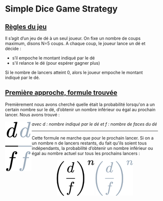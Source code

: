 # Simple Dice Game Strategy
## <u>Règles du jeu</u>
Il s’agit d’un jeu de dé à un seul joueur. On fixe un nombre de coups maximum, disons N=5 coups.
A chaque coup, le joueur lance un dé et décide :
<ul>
    <li>s’il empoche le montant indiqué par le dé</li>
    <li>s'il relance le dé (pour espérer gagner plus)</li>
</ul>

Si le nombre de lancers atteint 0, alors le joueur empoche le montant indiqué par le dé.

## <u>Première approche, formule trouvée</u> 
Premièrement nous avons cherché quelle était la probabilité lorsqu'on a un certain nombre sur le dé, d’obtenir un nombre 
inférieur ou égal au prochain lancer. Nous avons trouvé : 


<img align="left" width="44" height="164" src="readme_data/images/frac_d_f.png#gh-light-mode-only">
<img align="left" width="44" height="164" src="readme_data/images/frac_d_f_darkmode.png#gh-dark-mode-only">


<em>avec d : nombre indiqué par le dé
et f : nombre de faces du dé</em>

---

Cette formule ne marche que pour le prochain lancer. Si on a un nombre n de lancers restants, du fait qu'ils soient tous indépendants, la probabilité 
d’obtenir un nombre inférieur ou égal au nombre actuel sur tous les prochains lancers :


<p align="center">
    <img width="124" height="118,66" src="readme_data/images/left(_frac_d_f_r.png#gh-light-mode-only">
    <img width="124" height="118,66" src="readme_data/images/left(_frac_d_f_r-1_darmode.png#gh-dark-mode-only">
</p>